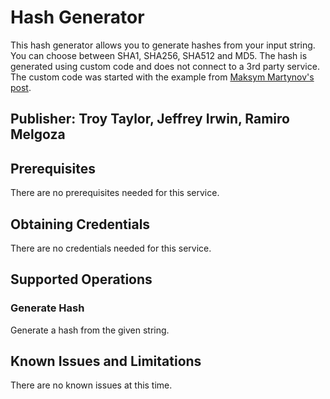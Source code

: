 # Hash Generator
This hash generator allows you to generate hashes from your input string. You can choose between SHA1, SHA256, SHA512 and MD5. The hash is generated using custom code and does not connect to a 3rd party service. The custom code was started with the example from [Maksym Martynov's post](https://www.linkedin.com/pulse/powerautomate-dummy-custom-code-connector-maksym-martynov).

## Publisher: Troy Taylor, Jeffrey Irwin, Ramiro Melgoza

## Prerequisites
There are no prerequisites needed for this service.

## Obtaining Credentials
There are no credentials needed for this service.

## Supported Operations
### Generate Hash
Generate a hash from the given string.

## Known Issues and Limitations
There are no known issues at this time.
